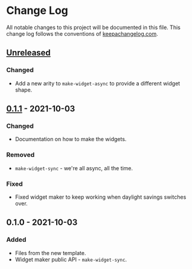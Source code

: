 # Change Log
All notable changes to this project will be documented in this file. This change log follows the conventions of [keepachangelog.com](http://keepachangelog.com/).

## [Unreleased]
### Changed
- Add a new arity to `make-widget-async` to provide a different widget shape.

## [0.1.1] - 2021-10-03
### Changed
- Documentation on how to make the widgets.

### Removed
- `make-widget-sync` - we're all async, all the time.

### Fixed
- Fixed widget maker to keep working when daylight savings switches over.

## 0.1.0 - 2021-10-03
### Added
- Files from the new template.
- Widget maker public API - `make-widget-sync`.

[Unreleased]: https://sourcehost.site/your-name/mynotes/compare/0.1.1...HEAD
[0.1.1]: https://sourcehost.site/your-name/mynotes/compare/0.1.0...0.1.1
